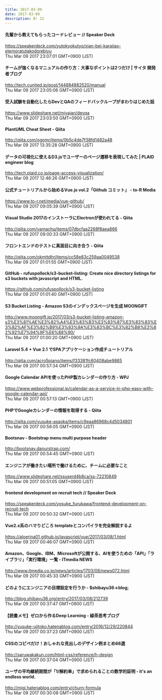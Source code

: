 ```yaml
---
title: 2017-03-09
date: 2017-03-09
description: B! 22
---
```


#### 先輩から教えてもらったコードレビュー // Speaker Deck
https://speakerdeck.com/yutokyokutyo/xian-bei-karajiao-etemoratutakodorebiyu<br>
Thu Mar 09 2017 23:07:01 GMT+0900 (JST)<br>


#### チームが強くなるマニュアルの作り方：大事なポイントは2つだけ | サイタ 開発者ブログ
http://tech.cunited.jp/post/144884882520/manual<br>
Thu Mar 09 2017 23:05:06 GMT+0900 (JST)<br>


#### 受入試験を自動化したらDevとQAのフィードバックループがまわりはじめた話
https://www.slideshare.net/miyajan/devqa<br>
Thu Mar 09 2017 23:03:50 GMT+0900 (JST)<br>


#### PlantUML Cheat Sheet - Qiita
http://qiita.com/ogomr/items/0b5c4de7f38fd1482a48<br>
Thu Mar 09 2017 13:35:28 GMT+0900 (JST)<br>


#### データの可視化に使えるD3.jsでユーザーのページ遷移を表現してみた | PLAID engineer blog
http://tech.plaid.co.jp/page-access-visualization/<br>
Thu Mar 09 2017 12:46:26 GMT+0900 (JST)<br>


####     公式チュートリアルから始めるVue.js vol.2「Github コミット」     - to-R Media  
https://www.to-r.net/media/vue-github/<br>
Thu Mar 09 2017 09:05:39 GMT+0900 (JST)<br>


#### Visual Studio 2017のインストーラにElectronが使われてる - Qiita
http://qiita.com/yamachu/items/07dbcfaa2268f8aea866<br>
Thu Mar 09 2017 09:00:33 GMT+0900 (JST)<br>


#### フロントエンドのテストに真面目に向き合う - Qiita
http://qiita.com/okmttdhr/items/cc58e83c259aa0049538<br>
Thu Mar 09 2017 01:01:55 GMT+0900 (JST)<br>


#### GitHub - rufuspollock/s3-bucket-listing: Create nice directory listings for s3 buckets with javascript and HTML.
https://github.com/rufuspollock/s3-bucket-listing<br>
Thu Mar 09 2017 01:01:40 GMT+0900 (JST)<br>


#### S3 Bucket Listing - Amazon S3のインデックスページを生成 MOONGIFT
http://www.moongift.jp/2017/03/s3-bucket-listing-amazon-s3%E3%81%AE%E3%82%A4%E3%83%B3%E3%83%87%E3%83%83%E3%82%AF%E3%82%B9%E3%83%9A%E3%83%BC%E3%82%B8%E3%82%92%E7%94%9F%E6%88%90/<br>
Thu Mar 09 2017 01:00:20 GMT+0900 (JST)<br>


#### Laravel 5.4 + Vue 2.1 でSPAアプリケーション作成チュートリアル
http://qiita.com/acro5piano/items/f33381fc60408abe9865<br>
Thu Mar 09 2017 00:57:34 GMT+0900 (JST)<br>


#### Google Calendar APIを使ったPHP製カレンダーの作り方 - WPJ
https://www.webprofessional.jp/calendar-as-a-service-in-php-easy-with-google-calendar-api/<br>
Thu Mar 09 2017 00:57:13 GMT+0900 (JST)<br>


#### PHPでGoogleカレンダーの情報を取得する - Qiita
http://qiita.com/yusuke-asaoka/items/c9eaa86968c4d5034801<br>
Thu Mar 09 2017 00:56:05 GMT+0900 (JST)<br>


#### Bootsnav - Bootstrap menu multi purpose header
http://bootsnav.danurstrap.com/<br>
Thu Mar 09 2017 00:54:45 GMT+0900 (JST)<br>


#### エンジニアが働きたい場所で働けるために、チームに必要なこと
https://www.slideshare.net/ssuserd4b8ca/ss-72210849<br>
Thu Mar 09 2017 00:51:05 GMT+0900 (JST)<br>


#### frontend development on recruit tech // Speaker Deck
https://speakerdeck.com/yosuke_furukawa/frontend-development-on-recruit-tech<br>
Thu Mar 09 2017 00:50:32 GMT+0900 (JST)<br>


#### Vue2.x系のハマりどころ templateとコンパイラを完全解説するよ
https://aloerina01.github.io/javascript/vue/2017/03/08/1.html<br>
Thu Mar 09 2017 00:46:07 GMT+0900 (JST)<br>


####  Amazon、Google、IBM、Microsoftが公開する、AIを使うための「API」「ライブラリ」「実行環境」一覧 - ITmedia NEWS
http://www.itmedia.co.jp/news/articles/1703/08/news072.html<br>
Thu Mar 09 2017 00:45:33 GMT+0900 (JST)<br>


#### どのようにエンジニアの目標設定を行うか - $shibayu36->blog;
http://blog.shibayu36.org/entry/2017/03/08/212739<br>
Thu Mar 09 2017 00:37:47 GMT+0900 (JST)<br>


#### 【読書メモ】ゼロから作るDeep Learning - 緑茶思考ブログ
http://yusuke-ujitoko.hatenablog.com/entry/2016/12/29/220844<br>
Thu Mar 09 2017 00:37:23 GMT+0900 (JST)<br>


#### CSSのコピペだけ！おしゃれな見出しのデザイン例まとめ68選
http://saruwakakun.com/html-css/reference/h-design<br>
Thu Mar 09 2017 00:37:04 GMT+0900 (JST)<br>


#### ユーザの平均継続期間が「1/解約率」で求められることの数学的証明 - it's an endless world.
http://migi.hatenablog.com/entry/churn-formula<br>
Thu Mar 09 2017 00:30:08 GMT+0900 (JST)<br>



